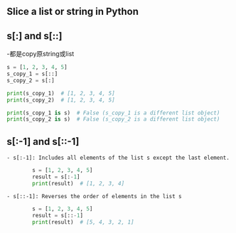 
## Slice a list or string in Python
## s[:] and s[::]
   -都是copy原string或list
```python
s = [1, 2, 3, 4, 5]
s_copy_1 = s[::]
s_copy_2 = s[:]

print(s_copy_1)  # [1, 2, 3, 4, 5]
print(s_copy_2)  # [1, 2, 3, 4, 5]

print(s_copy_1 is s)  # False (s_copy_1 is a different list object)
print(s_copy_2 is s)  # False (s_copy_2 is a different list object)
```
      
## s[:-1] and s[::-1]
    - s[:-1]: Includes all elements of the list s except the last element.
 ```python
         s = [1, 2, 3, 4, 5]
         result = s[:-1]
         print(result)  # [1, 2, 3, 4]
 ```
    - s[::-1]: Reverses the order of elements in the list s
 ```python
         s = [1, 2, 3, 4, 5]
         result = s[::-1]
         print(result)  # [5, 4, 3, 2, 1]
  ```

